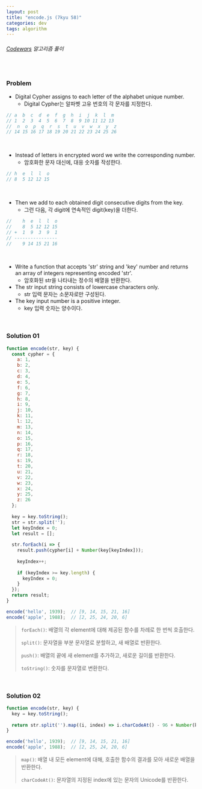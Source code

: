 ```yaml
---
layout: post
title: "encode.js (7kyu 58)"
categories: dev
tags: algorithm
---
```


###### [Codewars](https://www.codewars.com) 알고리즘 풀이

<br>

### Problem

- Digital Cypher assigns to each letter of the alphabet unique number.
  - Digital Cypher는 알파벳 고유 번호의 각 문자를 지정한다.

```js
// a  b  c  d  e  f  g  h  i  j  k  l  m
// 1  2  3  4  5  6  7  8  9 10 11 12 13
//  n  o  p  q  r  s  t  u  v  w  x  y  z
// 14 15 16 17 18 19 20 21 22 23 24 25 26
```

<br>

- Instead of letters in encrypted word we write the corresponding number.
  - 암호화한 문자 대신에, 대응 숫자를 작성한다.

```js
// h  e  l  l  o
// 8  5 12 12 15
```

<br>

- Then we add to each obtained digit consecutive digits from the key.
  - 그런 다음, 각 digit에 연속적인 digit(key)을 더한다.

```js
//    h  e  l  l  o
//    8  5 12 12 15
// +  1  9  3  9  1
// ----------------
//    9 14 15 21 16
```

<br>

- Write a function that accepts 'str' string and 'key' number and returns an array of  integers representing encoded 'str'.
  - 암호화된 str을 나타내는 정수의 배열을 반환한다.
- The str input string consists of lowercase characters only.
  - str 입력 문자는 소문자로만 구성된다.
- The key input number is a positive integer.
  - key 입력 숫자는 양수이다.

<br>

### Solution 01

```js
function encode(str, key) {
  const cypher = {
    a: 1,
    b: 2,
    c: 3,
    d: 4,
    e: 5,
    f: 6,
    g: 7,
    h: 8,
    i: 9,
    j: 10,
    k: 11,
    l: 12,
    m: 13,
    n: 14,
    o: 15,
    p: 16,
    q: 17,
    r: 18,
    s: 19,
    t: 20,
    u: 21,
    v: 22,
    w: 23,
    x: 24,
    y: 25,
    z: 26
  };
  
  key = key.toString();
  str = str.split('');
  let keyIndex = 0;
  let result = [];
  
  str.forEach(i => {
    result.push(cypher[i] + Number(key[keyIndex]));
    
    keyIndex++;
    
    if (keyIndex >= key.length) {
      keyIndex = 0;
    }
  });
  return result;
}

encode('hello', 1939);  // [9, 14, 15, 21, 16]
encode('apple', 1988);  // [2, 25, 24, 20, 6]
```

> `forEach()`: 배열의 각 element에 대해 제공된 함수를 차례로 한 번씩 호출한다.
>
> `split()`: 문자열을 부분 문자열로 분할하고, 새 배열로 반환한다.
>
> `push()`: 배열의 끝에 새 element를 추가하고, 새로운 길이를 반환한다.
>
> `toString()`: 숫자를 문자열로 변환한다.

<br>

### Solution 02

```js
function encode(str, key) {
  key = key.toString();
  
  return str.split('').map((i, index) => i.charCodeAt() - 96 + Number(key[index % key.length]));
}

encode('hello', 1939);  // [9, 14, 15, 21, 16]
encode('apple', 1988);  // [2, 25, 24, 20, 6]
```

> `map()`: 배열 내 모든 element에 대해, 호출한 함수의 결과를 모아 새로운 배열을 반환한다.
>
> `charCodeAt()`: 문자열의 지정된 index에 있는 문자의 Unicode를 반환한다.

<br>

<br>